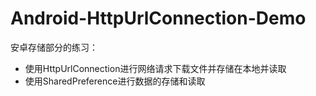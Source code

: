 # Android-HttpUrlConnection-Demo
安卓存储部分的练习：
+ 使用HttpUrlConnection进行网络请求下载文件并存储在本地并读取
+ 使用SharedPreference进行数据的存储和读取

